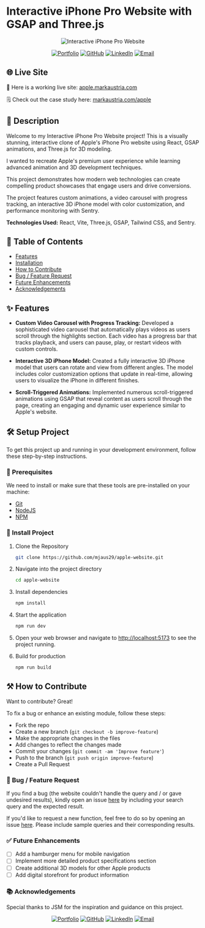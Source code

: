 # Interactive iPhone Pro Website with GSAP and Three.js

<div align="center">
  <img src="https://www.markaustria.com/apple.png" alt="Interactive iPhone Pro Website" />

[![Portfolio](https://img.shields.io/badge/Portfolio-markaustria.com-darkblue?style=flat&logo=web&logoColor=white)](https://www.markaustria.com/) [![GitHub](https://img.shields.io/badge/GitHub-mjaus29-black?style=flat&logo=github)](https://github.com/mjaus29) [![LinkedIn](https://img.shields.io/badge/LinkedIn-markaustria-blue?style=flat&logo=linkedin)](https://www.linkedin.com/in/markaustria/) [![Email](https://img.shields.io/badge/Email-austriamark.mja%40gmail.com-darkred?style=flat&logo=gmail&logoColor=white)](mailto:austriamark.mja@gmail.com)
</div>

## 🌐 Live Site

🚀 Here is a working live site: [apple.markaustria.com](https://apple.markaustria.com/)

🗒️ Check out the case study here: [markaustria.com/apple](https://www.markaustria.com/apple)

## 📝 Description

Welcome to my Interactive iPhone Pro Website project! This is a visually stunning, interactive clone of Apple's iPhone Pro website using React, GSAP animations, and Three.js for 3D modeling.

I wanted to recreate Apple's premium user experience while learning advanced animation and 3D development techniques.

This project demonstrates how modern web technologies can create compelling product showcases that engage users and drive conversions.

The project features custom animations, a video carousel with progress tracking, an interactive 3D iPhone model with color customization, and performance monitoring with Sentry.

**Technologies Used:** React, Vite, Three.js, GSAP, Tailwind CSS, and Sentry.

## 📖 Table of Contents

- [Features](#-features)
- [Installation](#%EF%B8%8F-setup-project)
- [How to Contribute](#%EF%B8%8F-how-to-contribute)
- [Bug / Feature Request](#-bug--feature-request)
- [Future Enhancements](#-future-enhancements)
- [Acknowledgements](#-acknowledgements)

## ✨ Features

- **Custom Video Carousel with Progress Tracking:** Developed a sophisticated video carousel that automatically plays videos as users scroll through the highlights section. Each video has a progress bar that tracks playback, and users can pause, play, or restart videos with custom controls.

- **Interactive 3D iPhone Model:** Created a fully interactive 3D iPhone model that users can rotate and view from different angles. The model includes color customization options that update in real-time, allowing users to visualize the iPhone in different finishes.

- **Scroll-Triggered Animations:** Implemented numerous scroll-triggered animations using GSAP that reveal content as users scroll through the page, creating an engaging and dynamic user experience similar to Apple's website.

## 🛠️ Setup Project

To get this project up and running in your development environment, follow these step-by-step instructions.

### 🍴 Prerequisites

We need to install or make sure that these tools are pre-installed on your machine:

- [Git](https://git-scm.com/downloads)
- [NodeJS](https://nodejs.org/en/download/)
- [NPM](https://docs.npmjs.com/getting-started/installing-node)

### 🚀 Install Project

1. Clone the Repository

   ```bash
   git clone https://github.com/mjaus29/apple-website.git
   ```

2. Navigate into the project directory

   ```bash
   cd apple-website
   ```

3. Install dependencies

   ```bash
   npm install
   ```

4. Start the application

   ```bash
   npm run dev
   ```

5. Open your web browser and navigate to <a href="http://localhost:5173" target="_blank">http://localhost:5173</a> to see the project running.

6. Build for production

   ```bash
   npm run build
   ```

## ⚒️ How to Contribute

Want to contribute? Great!

To fix a bug or enhance an existing module, follow these steps:

- Fork the repo
- Create a new branch (`git checkout -b improve-feature`)
- Make the appropriate changes in the files
- Add changes to reflect the changes made
- Commit your changes (`git commit -am 'Improve feature'`)
- Push to the branch (`git push origin improve-feature`)
- Create a Pull Request

### 📩 Bug / Feature Request

If you find a bug (the website couldn't handle the query and / or gave undesired results), kindly open an issue [here](https://github.com/mjaus29/apple-website/issues/new) by including your search query and the expected result.

If you'd like to request a new function, feel free to do so by opening an issue [here](https://github.com/mjaus29/apple-website/issues/new). Please include sample queries and their corresponding results.

### ✅ Future Enhancements

- [ ] Add a hamburger menu for mobile navigation
- [ ] Implement more detailed product specifications section
- [ ] Create additional 3D models for other Apple products
- [ ] Add digital storefront for product information

### 📚 Acknowledgements

Special thanks to JSM for the inspiration and guidance on this project.

<div align="center">

[![Portfolio](https://img.shields.io/badge/Portfolio-markaustria.com-darkblue?style=flat&logo=web&logoColor=white)](https://www.markaustria.com/) [![GitHub](https://img.shields.io/badge/GitHub-mjaus29-black?style=flat&logo=github)](https://github.com/mjaus29) [![LinkedIn](https://img.shields.io/badge/LinkedIn-markaustria-blue?style=flat&logo=linkedin)](https://www.linkedin.com/in/markaustria/) [![Email](https://img.shields.io/badge/Email-austriamark.mja%40gmail.com-darkred?style=flat&logo=gmail&logoColor=white)](mailto:austriamark.mja@gmail.com)
</div>
